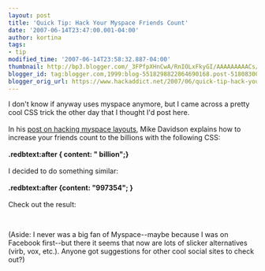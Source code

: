 ```yaml
---
layout: post
title: 'Quick Tip: Hack Your Myspace Friends Count'
date: '2007-06-14T23:47:00.001-04:00'
author: kortina
tags:
- tip
modified_time: '2007-06-14T23:58:32.887-04:00'
thumbnail: http://bp3.blogger.com/_3FPfpXHnCwA/RnIOLxFkyGI/AAAAAAAAACs/LKd8AUT-f8w/s72-c/Picture+1.png
blogger_id: tag:blogger.com,1999:blog-5518298822864690168.post-5180830064620163033
blogger_orig_url: https://www.hackaddict.net/2007/06/quick-tip-hack-your-myspace-friends.html
---
```


I don't know if anyway uses myspace anymore, but I came across a pretty cool CSS trick the other day that I thought I'd post here.  <br/><br/>In his <a href="http://www.mikeindustries.com/blog/archive/2006/04/hacking-myspace-layouts" title="Mike Davidson: Hacking A More Tasteful MySpace">post on hacking myspace layouts</a>, Mike Davidson explains how to increase your friends count to the billions with the following CSS:<br/><b><br/> .redbtext:after { content: " billion";}<br/></b><br/>I decided to do something similar:<br/><b><br/> .redbtext:after {content: "997354"; }<br/></b><br/>Check out the result:<br/><img alt="" border="0" id="BLOGGER_PHOTO_ID_5076135325318039650" src="{{ site.url }}/assets/images/2007-06-14-image-0000.png" style="display:block; margin:0px auto 10px; text-align:center; "/><br/><br/>(Aside: I never was a big fan of Myspace--maybe because I was on Facebook first--but there it seems that now are lots of slicker alternatives (virb, vox, etc.).  Anyone got suggestions for other cool social sites to check out?)